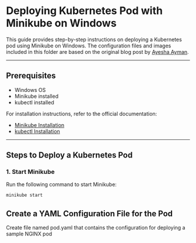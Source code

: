# Deploying Kubernetes Pod with Minikube on Windows

This guide provides step-by-step instructions on deploying a Kubernetes pod using Minikube on Windows. The configuration files and images included in this folder are based on the original blog post by [Ayesha Ayman](https://medium.com/@ayeshaayman789/deploying-kubernetes-pod-with-minikube-on-windows-64db889d1c8a).

---

## Prerequisites

- Windows OS
- Minikube installed
- kubectl installed

For installation instructions, refer to the official documentation:
- [Minikube Installation](https://minikube.sigs.k8s.io/docs/start/)
- [kubectl Installation](https://kubernetes.io/docs/tasks/tools/)

---

## Steps to Deploy a Kubernetes Pod

### 1. Start Minikube

Run the following command to start Minikube:
```bash
minikube start
```
## Create a YAML Configuration File for the Pod
Create file named pod.yaml that contains the configuration for deploying a sample NGINX pod
